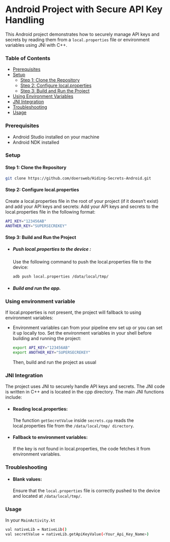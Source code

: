 # Android Project with Secure API Key Handling

This Android project demonstrates how to securely manage API keys and secrets by reading them from a `local.properties` file or environment variables using JNI with C++.

### Table of Contents

* [Prerequisites](#prerequisites)
* [Setup](#setup)
  * [Step 1: Clone the Repository](#step-1-clone-the-repository)
  * [Step 2: Configure local.properties](#step-2-configure-localproperties)
  * [Step 3: Build and Run the Project](#step-3-build-and-run-the-project)
* [Using Environment Variables](#using-environment-variables)
* [JNI Integration](#jni-integration)
* [Troubleshooting](#troubleshooting)
* [Usage](#usage)


### Prerequisites
* Android Studio installed on your machine
* Android NDK installed


### Setup
#### Step 1: Clone the Repository
```bash
git clone https://github.com/doersweb/Hiding-Secrets-Android.git
```

#### Step 2: Configure local.properties
Create a local.properties file in the root of your project (if it doesn’t exist) and add your API keys and secrets:
Add your API keys and secrets to the local.properties file in the following format:
```bash
API_KEY="123456AB"
ANOTHER_KEY="SUPERSECREKEY"
```

#### Step 3: Build and Run the Project
- ##### Push local.properties to the device : 
  Use the following command to push the local.properties file to the device:
  ```bash
  adb push local.properties /data/local/tmp/
  ```
- ##### Build and run the app.


### Using environment variable
If local.properties is not present, the project will fallback to using environment variables:
- Environment variables can from your pipeline env set up or you can set it up locally too.
  Set the environment variables in your shell before building and running the project:
  ```bash
  export API_KEY="123456AB"
  export ANOTHER_KEY="SUPERSECREKEY"
  ```
  Then, build and run the project as usual


### JNI Integration
The project uses JNI to securely handle API keys and secrets. The JNI code is written in C++ and is located in the cpp directory. The main JNI functions include:

- #### Reading local.properties:
  The function `getSecretValue` inside `secrets.cpp` reads the local.properties file from the `/data/local/tmp/ directory`.
- #### Fallback to environment variables:
  If the key is not found in local.properties, the code fetches it from environment variables.


### Troubleshooting
- #### Blank values:
  Ensure that the `local.properties` file is correctly pushed to the device and located at `/data/local/tmp/`.


### Usage
In your `MainActivity.kt`
  ```bash
  val nativeLib = NativeLib()
  val secretValue = nativeLib.getApiKeyValue(<Your_Api_Key_Name>)
  ```
